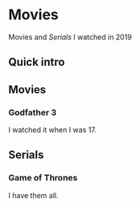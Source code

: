 # Movies
Movies and _Serials_ I watched in 2019

## Quick intro



## Movies 

### Godfather 3
I watched it when I was 17. 

## Serials

### Game of Thrones
I have them all. 
